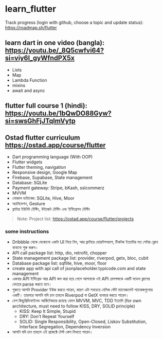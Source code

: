 # learn_flutter

Track progress (login with github, choose a topic and update status): <https://roadmap.sh/flutter>

## learn dart in one video (bangla): <https://youtu.be/_8Q5cwfvi64?si=viy6l_gyWfndPX5x>

- Lists
- Map
- Lambda Function
- mixins
- await and async

## flutter full course 1 (hindi): <https://youtu.be/1bQwDO88Gyw?si=swsGhFjJTqlmVytp>

## Ostad flutter curriculum <https://ostad.app/course/flutter>

- Dart programming language (With OOP)
- Flutter widgets
- Flutter theming, navigation
- Responsive design, Google Map
- Firebase, Supabase, State management
- Database: SQLite
- Payment gateway: Stripe, bKash, sslcommerz
- MVVM
- লোকাল ডাটাবেজ: SQLite, Hive, Moor
- অ্যানিমেশন, Gesture
- ফ্লাটার ইউনিট টেস্টিং, উইজেট টেস্টিং এবং ইন্টিগ্রেশন টেস্টিং

> Note: Project list: <https://ostad.app/course/flutter/projects>

### some instructions

- Dribbble থেকে যেকোনো একটা UI নিয়ে নিন, আর ফ্লাটারে হোয়াটসঅ্যাপ, টিকটক ইত্যাদির মত সেটার ক্লোন বানানো শুরু করুন।
- API call package list: http, dio, retrofit, chopper
- State management package list: provider, riverpod, getx, bloc, cubit
- Database package list: sqflite, hive, moor, floor
- create app with api call of jsonplaceholder.typicode.com and state management
- একবার API ইন্টিগ্রেড আর API কল করা হয়ে গেলে আপনাকে ওই API রেসপন্সকে একটি মডেল ক্লাসের ভেতরে parse করতে হবে।
- শুরুতে আপনি Provider ইউজ করতে পারেন, কারণ এটা সবচেয়ে বেসিক স্টেট ম্যানেজমেন্ট প্যাকেজগুলোর একটি। তারপরে আপনি যদি চান তাহলে Riverpod বা GetX ব্যবহার করতে পারেন।
- বেশ কিছুপ্রিডিফাইনড আর্কিটেকচার রয়েছে যেমন MVVM, MVC, TDD ইত্যাদি (for own architecture, must need to follow KISS, DRY, SOLID principle)
  - KISS: Keep It Simple, Stupid
  - DRY: Don't Repeat Yourself
  - SOLID: Single Responsibility, Open-Closed, Liskov Substitution, Interface Segregation, Dependency Inversion
- আপনি যদি চান তাহলে এই প্রজেক্টে টেস্ট কেস লিখতে পারেন।
